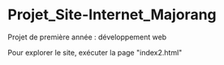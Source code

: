 # Projet_Site-Internet_Majorang
 Projet de première année : développement web

 Pour explorer le site, exécuter la page "index2.html"
